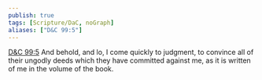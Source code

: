 ```yaml
---
publish: true
tags: [Scripture/DaC, noGraph]
aliases: ["D&C 99:5"]
---
```

[D&C 99:5](https://churchofjesuschrist.org/study/scriptures/dc-testament/dc/99?lang=eng&id=p5#p5) And behold, and lo, I come quickly to judgment, to convince all of their ungodly deeds which they have committed against me, as it is written of me in the volume of the book.
